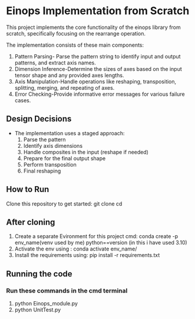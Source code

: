 # Einops Implementation from Scratch
This project implements the core functionality of the einops library from scratch, specifically focusing on the rearrange operation. 


The implementation consists of these main components:

1. Pattern Parsing- Parse the pattern string to identify input and output patterns, and extract axis names.
2. Dimension Inference-Determine the sizes of axes based on the input tensor shape and any provided axes lengths.
3. Axis Manipulation-Handle operations like reshaping, transposition, splitting, merging, and repeating of axes.
4. Error Checking-Provide informative error messages for various failure cases.

## Design Decisions
- The implementation uses a staged approach:
  1. Parse the pattern
  2. Identify axis dimensions
  3. Handle composites in the input (reshape if needed)
  4. Prepare for the final output shape
  5. Perform transposition
  6. Final reshaping
  
## How to Run
Clone this repository to get started:
git clone <repository-url>
cd <repository-folder>

## After cloning 
1. Create a separate Evironment for this project
cmd: conda create -p env_name(venv used by me) python==version (in this i have used 3.10)
2. Activate the env using : conda activate env_name/
3. Install the requirements using:
pip install -r requirements.txt

## Running the code
### Run these commands in the cmd terminal 
1. python Einops_module.py
2. python UnitTest.py



